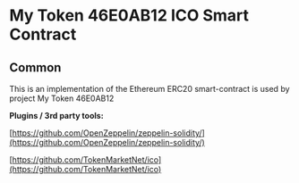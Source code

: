 # My Token 46E0AB12 ICO Smart Contract

## Common

This is an implementation of the Ethereum ERC20 smart-contract is used by project My Token 46E0AB12

<b>Plugins / 3rd party tools:</b>

[https://github.com/OpenZeppelin/zeppelin-solidity/](https://github.com/OpenZeppelin/zeppelin-solidity/)

[https://github.com/TokenMarketNet/ico](https://github.com/TokenMarketNet/ico)
